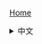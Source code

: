 [Home](https://github.com/putianyi889/Minesweeper-makes-me-happy/wiki/Home)
<details>
<summary>中文</summary>
<ul>
<ul>
<li>判雷<ul>
<li><a href="https://github.com/putianyi889/Minesweeper-makes-me-happy/wiki/什么是死猜？">什么是死猜？</a></li>
<li><a href="https://github.com/putianyi889/Minesweeper-makes-me-happy/wiki/猜雷">猜雷</a></li>
</ul>
</li>
<li>IOE<ul>
<li><a href="https://github.com/putianyi889/Minesweeper-makes-me-happy/wiki/刷IOE">刷IOE</a></li>
</ul>
</li>
<li>竞速<ul>
<li><a href="https://github.com/putianyi889/Minesweeper-makes-me-happy/wiki/扫法概述">扫法概述</a></li>
<li><a href="https://github.com/putianyi889/Minesweeper-makes-me-happy/wiki/%E6%93%8D%E4%BD%9C%E6%96%B9%E6%B3%95%E5%8F%8A%E5%A5%97%E8%B7%AF">操作方法及套路</a></li>
<li><a href="https://github.com/putianyi889/Minesweeper-makes-me-happy/wiki/NF转FL的等价替换思路">NF转FL的等价替换思路</a></li>
<li><a href="https://github.com/putianyi889/Minesweeper-makes-me-happy/wiki/%E3%80%90%E6%95%99%E7%A8%8B%E3%80%91%E6%89%8B%E6%9C%BA%E6%89%AB%E9%9B%B7%E8%BF%9B%E9%98%B6%E5%BF%83%E5%BE%97%EF%BC%88%E5%9F%BA%E4%BA%8E%E6%89%AB%E9%9B%B7%E8%81%94%E8%90%8C%E8%AE%BE%E5%AE%9A%EF%BC%89">【教程】手机扫雷进阶心得（基于扫雷联萌设定）</a></li>
<li><a href="https://github.com/putianyi889/Minesweeper-makes-me-happy/wiki/猜雷与收尾无脑操作的简要教程——别把实力当运气">猜雷与收尾无脑操作的简要教程——别把实力当运气</a></li>
<li><a href="https://github.com/putianyi889/Minesweeper-makes-me-happy/wiki/%E4%B8%80%E6%94%AF%E7%A9%BF%E4%BA%91%E7%AE%AD%E2%80%94%E2%80%94%E2%80%9C%E7%A0%B4%E7%A9%BA%E2%80%9D%E7%AE%80%E8%A6%81%E6%95%99%E7%A8%8B">一支穿云箭——“破空”简要教程</a></li>
</ul>
</li>
<li><a href="https://github.com/putianyi889/Minesweeper-makes-me-happy/wiki/%E6%89%AB%E9%9B%B7%E6%95%B0%E6%8D%AE%E8%A7%A3%E6%9E%90">扫雷数据解析</a><ul>
<li><a href="https://github.com/putianyi889/Minesweeper-makes-me-happy/wiki/JSD%E5%A4%A7%E8%A1%A8%E4%BD%BF%E7%94%A8%E8%AF%B4%E6%98%8E">JSD大表使用说明</a></li>
<li><a href="https://github.com/putianyi889/Minesweeper-makes-me-happy/wiki/%E5%BF%AB%E4%B9%90%E7%BE%A4%E6%9C%BA%E5%99%A8%E4%BA%BA%E4%BD%BF%E7%94%A8%E7%A4%BA%E4%BE%8B">快乐群机器人使用示例</a></li>
<li><a href="https://github.com/putianyi889/Minesweeper-makes-me-happy/wiki/%E6%9A%B4%E6%80%92%E7%BE%A4%E6%9C%BA%E5%99%A8%E4%BA%BA%E4%BD%BF%E7%94%A8%E7%A4%BA%E4%BE%8B">暴怒群机器人使用示例</a></li>
<li><a href="https://github.com/putianyi889/Minesweeper-makes-me-happy/wiki/%E6%89%AB%E9%9B%B7%E5%9B%BE%E7%9A%84%E7%BB%93%E6%9E%84%E4%BB%A5%E5%8F%8A%E5%BD%B1%E5%93%8D%E9%9A%BE%E5%BA%A6%E7%9A%84%E5%9B%A0%E7%B4%A0%E5%88%86%E6%9E%90">扫雷图的结构以及影响难度的因素分析</a></li>
</ul>
</li>
<li>应用和社区<ul>
<li><a href="https://github.com/putianyi889/Minesweeper-makes-me-happy/wiki/%E9%87%8D%E8%A6%81%E7%9A%84%E5%B9%B3%E5%8F%B0%E3%80%81%E5%BA%94%E7%94%A8%E3%80%81%E7%A4%BE%E5%8C%BA%E7%AE%80%E4%BB%8B">重要的平台、应用、社区简介</a></li>
<li><a href="https://github.com/putianyi889/Minesweeper-makes-me-happy/wiki/World-of-Minesweeper">World of Minesweeper</a><ul>
<li><a href="https://github.com/putianyi889/Minesweeper-makes-me-happy/wiki/WoM资源">资源</a></li>
<li><a href="https://github.com/putianyi889/Minesweeper-makes-me-happy/wiki/WoM竞技场">竞技场</a></li>
<li>活动<ul>
<li><a href="https://github.com/putianyi889/Minesweeper-makes-me-happy/wiki/WoM活动商店">活动商店</a></li>
<li><a href="https://github.com/putianyi889/Minesweeper-makes-me-happy/wiki/雪花季">雪花季</a></li>
<li><a href="https://github.com/putianyi889/Minesweeper-makes-me-happy/wiki/节日狂欢">节日狂欢</a></li>
<li><a href="https://github.com/putianyi889/Minesweeper-makes-me-happy/wiki/糕朋满座">糕朋满座</a></li>
</ul>
</li>
</ul>
</li>
<li><a href="https://github.com/putianyi889/Minesweeper-makes-me-happy/wiki/雷友各平台账号汇总">雷友各平台账号汇总</a></li>
</ul>
</li>
<li>历史<ul>
<li><a href="https://github.com/putianyi889/Minesweeper-makes-me-happy/wiki/3BV的历史">3BV的历史</a></li>
<li><a href="https://github.com/putianyi889/Minesweeper-makes-me-happy/wiki/IMC">IMC</a></li>
<li><a href="https://github.com/putianyi889/Minesweeper-makes-me-happy/wiki/%E8%81%9A%E4%BC%9A%E5%B8%96%E7%B4%A2%E5%BC%95">聚会帖索引</a></li>
<li>自传<ul>
<li><a href="https://github.com/putianyi889/Minesweeper-makes-me-happy/wiki/Dion-Tiu自传">Dion Tiu</a></li>
<li><a href="https://github.com/putianyi889/Minesweeper-makes-me-happy/wiki/郭蔚嘉自传">郭蔚嘉</a></li>
<li><a href="https://github.com/putianyi889/Minesweeper-makes-me-happy/wiki/张先耀自传">张先耀</a></li>
</ul>
</li>
</ul>
</li>
</ul>
</details>